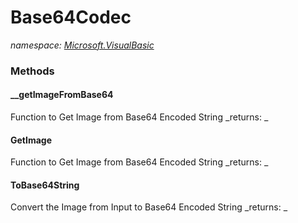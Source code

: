 ﻿
# Base64Codec
_namespace: [Microsoft.VisualBasic](N-Microsoft.VisualBasic.md)_



### Methods

#### __getImageFromBase64
Function to Get Image from Base64 Encoded String
_returns: _
#### GetImage
Function to Get Image from Base64 Encoded String
_returns: _
#### ToBase64String
Convert the Image from Input to Base64 Encoded String
_returns: _



